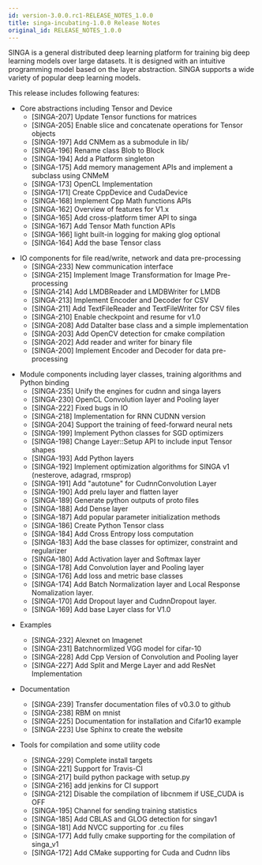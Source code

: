 ```yaml
---
id: version-3.0.0.rc1-RELEASE_NOTES_1.0.0
title: singa-incubating-1.0.0 Release Notes
original_id: RELEASE_NOTES_1.0.0
---
```


<!--- Licensed to the Apache Software Foundation (ASF) under one or more contributor license agreements.  See the NOTICE file distributed with this work for additional information regarding copyright ownership.  The ASF licenses this file to you under the Apache License, Version 2.0 (the "License"); you may not use this file except in compliance with the License.  You may obtain a copy of the License at http://www.apache.org/licenses/LICENSE-2.0 Unless required by applicable law or agreed to in writing, software distributed under the License is distributed on an "AS IS" BASIS, WITHOUT WARRANTIES OR CONDITIONS OF ANY KIND, either express or implied.  See the License for the specific language governing permissions and limitations under the License.  -->

SINGA is a general distributed deep learning platform for training big deep
learning models over large datasets. It is designed with an intuitive
programming model based on the layer abstraction. SINGA supports a wide variety
of popular deep learning models.

This release includes following features:

- Core abstractions including Tensor and Device
  - [SINGA-207] Update Tensor functions for matrices
  - [SINGA-205] Enable slice and concatenate operations for Tensor objects
  - [SINGA-197] Add CNMem as a submodule in lib/
  - [SINGA-196] Rename class Blob to Block
  - [SINGA-194] Add a Platform singleton
  - [SINGA-175] Add memory management APIs and implement a subclass using CNMeM
  - [SINGA-173] OpenCL Implementation
  - [SINGA-171] Create CppDevice and CudaDevice
  - [SINGA-168] Implement Cpp Math functions APIs
  - [SINGA-162] Overview of features for V1.x
  - [SINGA-165] Add cross-platform timer API to singa
  - [SINGA-167] Add Tensor Math function APIs
  - [SINGA-166] light built-in logging for making glog optional
  - [SINGA-164] Add the base Tensor class

* IO components for file read/write, network and data pre-processing
  - [SINGA-233] New communication interface
  - [SINGA-215] Implement Image Transformation for Image Pre-processing
  - [SINGA-214] Add LMDBReader and LMDBWriter for LMDB
  - [SINGA-213] Implement Encoder and Decoder for CSV
  - [SINGA-211] Add TextFileReader and TextFileWriter for CSV files
  - [SINGA-210] Enable checkpoint and resume for v1.0
  - [SINGA-208] Add DataIter base class and a simple implementation
  - [SINGA-203] Add OpenCV detection for cmake compilation
  - [SINGA-202] Add reader and writer for binary file
  - [SINGA-200] Implement Encoder and Decoder for data pre-processing

- Module components including layer classes, training algorithms and Python
  binding
  - [SINGA-235] Unify the engines for cudnn and singa layers
  - [SINGA-230] OpenCL Convolution layer and Pooling layer
  - [SINGA-222] Fixed bugs in IO
  - [SINGA-218] Implementation for RNN CUDNN version
  - [SINGA-204] Support the training of feed-forward neural nets
  - [SINGA-199] Implement Python classes for SGD optimizers
  - [SINGA-198] Change Layer::Setup API to include input Tensor shapes
  - [SINGA-193] Add Python layers
  - [SINGA-192] Implement optimization algorithms for SINGA v1 (nesterove,
    adagrad, rmsprop)
  - [SINGA-191] Add "autotune" for CudnnConvolution Layer
  - [SINGA-190] Add prelu layer and flatten layer
  - [SINGA-189] Generate python outputs of proto files
  - [SINGA-188] Add Dense layer
  - [SINGA-187] Add popular parameter initialization methods
  - [SINGA-186] Create Python Tensor class
  - [SINGA-184] Add Cross Entropy loss computation
  - [SINGA-183] Add the base classes for optimizer, constraint and regularizer
  - [SINGA-180] Add Activation layer and Softmax layer
  - [SINGA-178] Add Convolution layer and Pooling layer
  - [SINGA-176] Add loss and metric base classes
  - [SINGA-174] Add Batch Normalization layer and Local Response Nomalization
    layer.
  - [SINGA-170] Add Dropout layer and CudnnDropout layer.
  - [SINGA-169] Add base Layer class for V1.0

* Examples

  - [SINGA-232] Alexnet on Imagenet
  - [SINGA-231] Batchnormlized VGG model for cifar-10
  - [SINGA-228] Add Cpp Version of Convolution and Pooling layer
  - [SINGA-227] Add Split and Merge Layer and add ResNet Implementation

* Documentation

  - [SINGA-239] Transfer documentation files of v0.3.0 to github
  - [SINGA-238] RBM on mnist
  - [SINGA-225] Documentation for installation and Cifar10 example
  - [SINGA-223] Use Sphinx to create the website

* Tools for compilation and some utility code
  - [SINGA-229] Complete install targets
  - [SINGA-221] Support for Travis-CI
  - [SINGA-217] build python package with setup.py
  - [SINGA-216] add jenkins for CI support
  - [SINGA-212] Disable the compilation of libcnmem if USE_CUDA is OFF
  - [SINGA-195] Channel for sending training statistics
  - [SINGA-185] Add CBLAS and GLOG detection for singav1
  - [SINGA-181] Add NVCC supporting for .cu files
  - [SINGA-177] Add fully cmake supporting for the compilation of singa_v1
  - [SINGA-172] Add CMake supporting for Cuda and Cudnn libs
